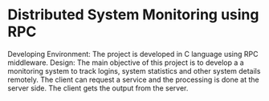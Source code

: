 # Distributed System Monitoring using RPC
Developing Environment: 
The project is developed in C language using RPC middleware.
Design: 
The main objective of this project is to develop a  a monitoring system to track logins, system statistics and other system details remotely. The client can request a service and the processing is done at the server side. The client gets the output from the server.
